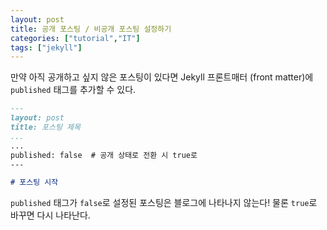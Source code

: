 ```yaml
---
layout: post
title: 공개 포스팅 / 비공개 포스팅 설정하기
categories: ["tutorial","IT"]
tags: ["jekyll"]
---
```


만약 아직 공개하고 싶지 않은 포스팅이 있다면 Jekyll 프론트매터 (front matter)에 `published` 태그를 추가할 수 있다.

```markdown
---
layout: post
title: 포스팅 제목
...
...
published: false  # 공개 상태로 전환 시 true로
---

# 포스팅 시작
```

`published` 태그가 `false`로 설정된 포스팅은 블로그에 나타나지 않는다! 물론 `true`로 바꾸면 다시 나타난다. 

